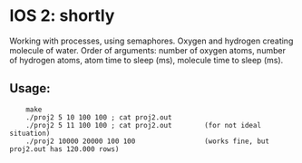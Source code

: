 
# IOS 2: shortly

Working with processes, using semaphores. Oxygen and hydrogen creating molecule of water. Order of arguments: number of oxygen atoms, number of hydrogen atoms, atom time to sleep (ms), molecule time to sleep (ms).

## Usage:
``` terminal
    make
    ./proj2 5 10 100 100 ; cat proj2.out
    ./proj2 5 11 100 100 ; cat proj2.out        (for not ideal situation)
    ./proj2 10000 20000 100 100                 (works fine, but proj2.out has 120.000 rows)
```